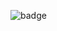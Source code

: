 ![badge](https://img.shields.io/endpoint?url=https://gist.githubusercontent.com/davidvanlaatum/c77e2d5c6afe0044c618cf1208e6d78a/raw/test.json)